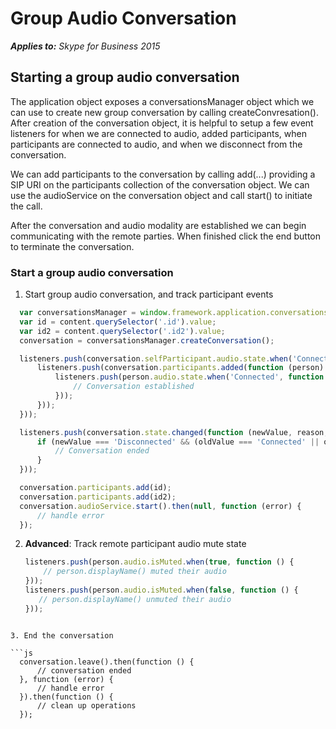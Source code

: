 
# Group Audio Conversation


 _**Applies to:** Skype for Business 2015_

## Starting a group audio conversation

The application object exposes a conversationsManager object which we can use to create new group conversation by calling createConvresation().  After creation of the conversation object, it is helpful to setup a few event listeners for when we are connected to audio, added participants, when participants are connected to audio, and when we disconnect from the conversation.

We can add participants to the conversation by calling add(...) providing a SIP URI on the participants collection of the conversation object.  We can use the audioService on the conversation object and call start() to initiate the call.

After the conversation and audio modality are established we can begin communicating with the remote parties.  When finished click the end button to terminate the conversation.


### Start a group audio conversation

1. Start group audio conversation, and track participant events 

  ```js
    var conversationsManager = window.framework.application.conversationsManager;
    var id = content.querySelector('.id').value;
    var id2 = content.querySelector('.id2').value;
    conversation = conversationsManager.createConversation();

    listeners.push(conversation.selfParticipant.audio.state.when('Connected', function () {
        listeners.push(conversation.participants.added(function (person) {
            listeners.push(person.audio.state.when('Connected', function () {
				// Conversation established
            }));
        }));
    }));

    listeners.push(conversation.state.changed(function (newValue, reason, oldValue) {
        if (newValue === 'Disconnected' && (oldValue === 'Connected' || oldValue === 'Connecting')) {
            // Conversation ended
        }
    }));

    conversation.participants.add(id);
    conversation.participants.add(id2);
    conversation.audioService.start().then(null, function (error) {
        // handle error
    });
  ```

2. **Advanced**: Track remote participant audio mute state

    ```js
    listeners.push(person.audio.isMuted.when(true, function () {
        // person.displayName() muted their audio
    }));
    listeners.push(person.audio.isMuted.when(false, function () {
       // person.displayName() unmuted their audio
    }));
  ```

3. End the conversation

  ```js
    conversation.leave().then(function () {
        // conversation ended
    }, function (error) {
        // handle error
    }).then(function () {
        // clean up operations
    });
  ```
